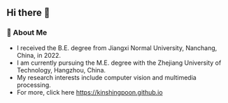 ## Hi there 👋
### 🧐 About Me
- I received the B.E. degree from Jiangxi Normal University, Nanchang, China, in 2022.
- I am currently pursuing the M.E. degree with the Zhejiang University of Technology, Hangzhou, China. 
- My research interests include computer vision and multimedia processing.
- For more, click here https://kinshingpoon.github.io
<!--
**kinshingpoon/kinshingpoon** is a ✨ _special_ ✨ repository because its `README.md` (this file) appears on your GitHub profile.

Here are some ideas to get you started:

- 🔭 I’m currently working on ...
- 🌱 I’m currently learning ...
- 👯 I’m looking to collaborate on ...
- 🤔 I’m looking for help with ...
- 💬 Ask me about ...
- 📫 How to reach me: ...
- 😄 Pronouns: ...
- ⚡ Fun fact: ...
-->
